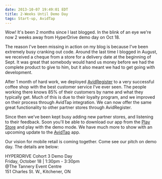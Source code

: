 ```yaml
---
date: 2013-10-07 19:49:01 EDT
title: 2-Weeks Until Demo Day
tags: Start-up, AvidTap
---
```

Wow! It's been 2 months since I last blogged. In the blink of an eye we're now
2 weeks away from HyperDrive demo day on Oct 18.

The reason I've been missing in action on my blog is because I've been extremely
busy cranking out code. Around the last time I blogged in August, we received a
cheque from a store for a delivery date at the beginning of Sept. It was
great that somebody would hand us money before we had the complete product to
give to him, but it also meant we had to get going with development.

After 1 month of hard work, we deployed [AvidRegister][1] to a very successful
coffee shop with the best customer service I've ever seen. The people working
there knows 85% of their customers by name and what they typically get. Much of
this is due to their loyalty program, and we improved on their process through
AvidTap integration. We can now offer the same great functionality to other
partner stores through AvidRegister.

Since then we've been kept busy adding new partner stores, and listening to
their feedback. Soon you'll be able to download our app from the [Play Store][2]
and play with the demo mode. We have much more to show with an upcoming update
to the [AvidTap][3] app.

Our vision for mobile retail is coming together. Come see our pitch on demo day.
The details are below:

HYPERDRIVE Cohort 3 Demo Day  
Friday, October 18 | 1:30pm - 3:30pm  
@The Tannery Event Centre  
151 Charles St. W., Kitchener, ON  

  [1]: http://avidregister.com/
  [2]: https://play.google.com/store/apps/details?id=com.avidtap.pos
  [3]: http://avidtap.com/
